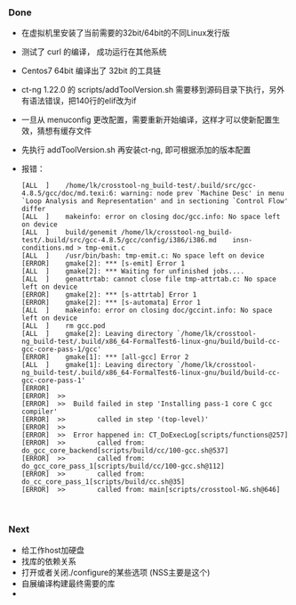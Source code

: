 ### Done

- 在虚拟机里安装了当前需要的32bit/64bit的不同Linux发行版

- 测试了 curl 的编译， 成功运行在其他系统

- Centos7 64bit 编译出了 32bit 的工具链

- ct-ng 1.22.0 的 scripts/addToolVersion.sh 需要移到源码目录下执行，另外有语法错误，把140行的elif改为if

- 一旦从 menuconfig 更改配置，需要重新开始编译，这样才可以使新配置生效，猜想有缓存文件

- 先执行 addToolVersion.sh 再安装ct-ng, 即可根据添加的版本配置

- 报错：

  ```
  [ALL  ]    /home/lk/crosstool-ng_build-test/.build/src/gcc-4.8.5/gcc/doc/md.texi:6: warning: node prev `Machine Desc' in menu `Loop Analysis and Representation' and in sectioning `Control Flow' differ
  [ALL  ]    makeinfo: error on closing doc/gcc.info: No space left on device
  [ALL  ]    build/genemit /home/lk/crosstool-ng_build-test/.build/src/gcc-4.8.5/gcc/config/i386/i386.md    insn-conditions.md > tmp-emit.c
  [ALL  ]    /usr/bin/bash: tmp-emit.c: No space left on device
  [ERROR]    gmake[2]: *** [s-emit] Error 1
  [ALL  ]    gmake[2]: *** Waiting for unfinished jobs....
  [ALL  ]    genattrtab: cannot close file tmp-attrtab.c: No space left on device
  [ERROR]    gmake[2]: *** [s-attrtab] Error 1
  [ERROR]    gmake[2]: *** [s-automata] Error 1
  [ALL  ]    makeinfo: error on closing doc/gccint.info: No space left on device
  [ALL  ]    rm gcc.pod
  [ALL  ]    gmake[2]: Leaving directory `/home/lk/crosstool-ng_build-test/.build/x86_64-FormalTest6-linux-gnu/build/build-cc-gcc-core-pass-1/gcc'
  [ERROR]    gmake[1]: *** [all-gcc] Error 2
  [ALL  ]    gmake[1]: Leaving directory `/home/lk/crosstool-ng_build-test/.build/x86_64-FormalTest6-linux-gnu/build/build-cc-gcc-core-pass-1'
  [ERROR]
  [ERROR]  >>
  [ERROR]  >>  Build failed in step 'Installing pass-1 core C gcc compiler'
  [ERROR]  >>        called in step '(top-level)'
  [ERROR]  >>
  [ERROR]  >>  Error happened in: CT_DoExecLog[scripts/functions@257]
  [ERROR]  >>        called from: do_gcc_core_backend[scripts/build/cc/100-gcc.sh@537]
  [ERROR]  >>        called from: do_gcc_core_pass_1[scripts/build/cc/100-gcc.sh@112]
  [ERROR]  >>        called from: do_cc_core_pass_1[scripts/build/cc.sh@35]
  [ERROR]  >>        called from: main[scripts/crosstool-NG.sh@646]
  ```

  ​



### Next

- 给工作host加硬盘
- 找库的依赖关系
- 打开或者关闭./configure的某些选项   (NSS主要是这个)
- 自展编译构建最终需要的库
- ​